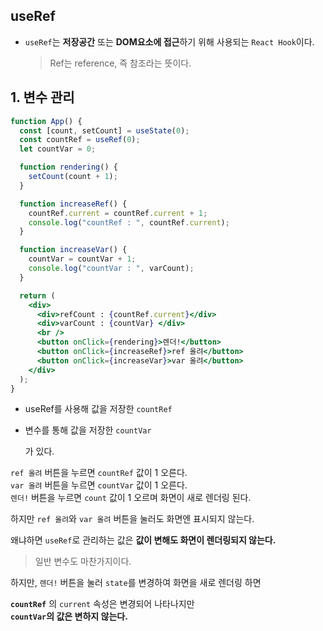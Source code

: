 ## useRef

- `useRef`는 **저장공간** 또는 **DOM요소에 접근**하기 위해 사용되는 `React Hook`이다.

  > Ref는 reference, 즉 참조라는 뜻이다.

## 1. 변수 관리

```jsx
function App() {
  const [count, setCount] = useState(0);
  const countRef = useRef(0);
  let countVar = 0;

  function rendering() {
    setCount(count + 1);
  }

  function increaseRef() {
    countRef.current = countRef.current + 1;
    console.log("countRef : ", countRef.current);
  }

  function increaseVar() {
    countVar = countVar + 1;
    console.log("countVar : ", varCount);
  }

  return (
    <div>
      <div>refCount : {countRef.current}</div>
      <div>varCount : {countVar} </div>
      <br />
      <button onClick={rendering}>렌더!</button>
      <button onClick={increaseRef}>ref 올려</button>
      <button onClick={increaseVar}>var 올려</button>
    </div>
  );
}
```

- useRef를 사용해 값을 저장한 `countRef`

* 변수를 통해 값을 저장한 `countVar`

  가 있다.

`ref 올려` 버튼을 누르면 `countRef` 값이 1 오른다.  
`var 올려` 버튼을 누르면 `countVar` 값이 1 오른다.  
`렌더!` 버튼을 누르면 `count` 값이 1 오르며 화면이 새로 렌더링 된다.

하지만 `ref 올려`와 `var 올려` 버튼을 눌러도 화면엔 표시되지 않는다.

왜냐하면 `useRef`로 관리하는 값은 **값이 변해도 화면이 렌더링되지 않는다.**

> 일반 변수도 마찬가지이다.

하지만, `렌더!` 버튼을 눌러 `state`를 변경하여 화면을 새로 렌더링 하면

**`countRef`** 의 `current` 속성은 변경되어 나타나지만  
**`countVar`의 값은 변하지 않는다.**
